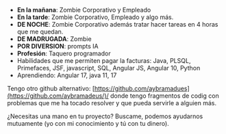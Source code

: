  - **En la mañana**: Zombie Corporativo y Empleado 
 - **En la tarde**: Zombie Corporativo, Empleado y algo más.
 - **DE NOCHE**: Zombie Corporativo además tratar hacer tareas en 4 horas que me quedan. 
 - **DE MADRUGADA**: Zombie
 - **POR DIVERSION**: prompts IA
 - **Profesión**: Taquero programador   
 - Habilidades que me permiten pagar la facturas: Java, PLSQL, Primefaces, JSF, javascript, SQL, Angular JS, Angular 10, Python
 - Aprendiendo: Angular 17, java 11, 17

Tengo otro github alternativo: [https://github.com/aybramadues](https://github.com/aybramadeus/)/ donde tengo fragmentos de codig con problemas que me ha tocado resolver y que pueda servirle a alguien más.

¿Necesitas una mano en tu proyecto? Buscame, podemos ayudarnos mutuamente (yo con mi conocimiento y tú con tu dinero).
